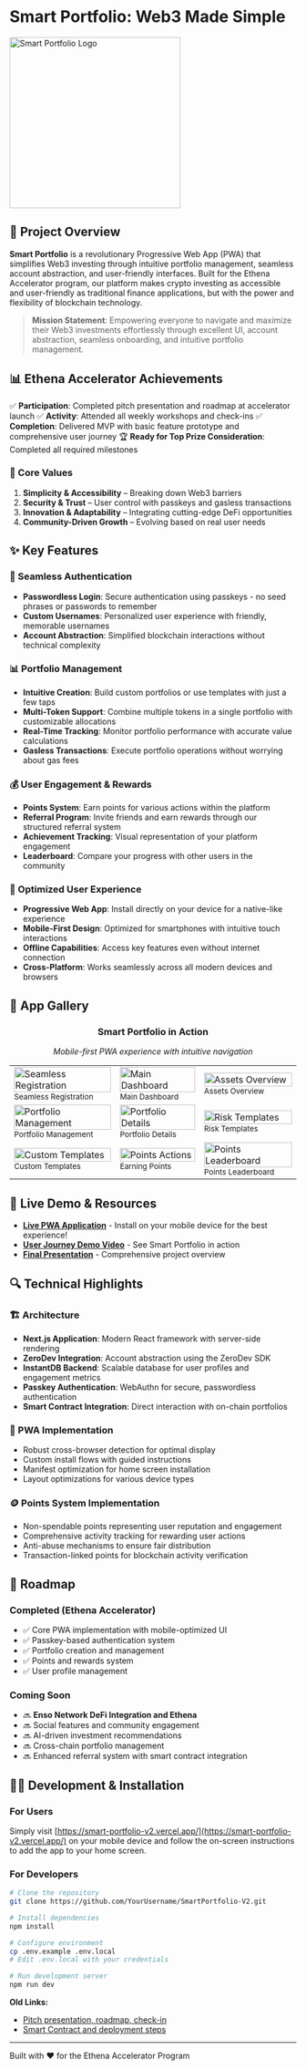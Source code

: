 # Smart Portfolio: Web3 Made Simple

<img src="public/SP_LOGO.png" alt="Smart Portfolio Logo" width="300" />

## 🚀 Project Overview

**Smart Portfolio** is a revolutionary Progressive Web App (PWA) that simplifies Web3 investing through intuitive portfolio management, seamless account abstraction, and user-friendly interfaces. Built for the Ethena Accelerator program, our platform makes crypto investing as accessible and user-friendly as traditional finance applications, but with the power and flexibility of blockchain technology.

> **Mission Statement**: Empowering everyone to navigate and maximize their Web3 investments effortlessly through excellent UI, account abstraction, seamless onboarding, and intuitive portfolio management.

## 📊 Ethena Accelerator Achievements

✅ **Participation**: Completed pitch presentation and roadmap at accelerator launch
✅ **Activity**: Attended all weekly workshops and check-ins
✅ **Completion**: Delivered MVP with basic feature prototype and comprehensive user journey
🏆 **Ready for Top Prize Consideration**: Completed all required milestones

### 🌟 Core Values

1. **Simplicity & Accessibility** – Breaking down Web3 barriers
2. **Security & Trust** – User control with passkeys and gasless transactions
3. **Innovation & Adaptability** – Integrating cutting-edge DeFi opportunities
4. **Community-Driven Growth** – Evolving based on real user needs


## ✨ Key Features

### 🔐 Seamless Authentication
- **Passwordless Login**: Secure authentication using passkeys - no seed phrases or passwords to remember
- **Custom Usernames**: Personalized user experience with friendly, memorable usernames
- **Account Abstraction**: Simplified blockchain interactions without technical complexity

### 📊 Portfolio Management
- **Intuitive Creation**: Build custom portfolios or use templates with just a few taps
- **Multi-Token Support**: Combine multiple tokens in a single portfolio with customizable allocations
- **Real-Time Tracking**: Monitor portfolio performance with accurate value calculations
- **Gasless Transactions**: Execute portfolio operations without worrying about gas fees

### 💰 User Engagement & Rewards
- **Points System**: Earn points for various actions within the platform
- **Referral Program**: Invite friends and earn rewards through our structured referral system
- **Achievement Tracking**: Visual representation of your platform engagement
- **Leaderboard**: Compare your progress with other users in the community

### 📱 Optimized User Experience
- **Progressive Web App**: Install directly on your device for a native-like experience
- **Mobile-First Design**: Optimized for smartphones with intuitive touch interactions
- **Offline Capabilities**: Access key features even without internet connection
- **Cross-Platform**: Works seamlessly across all modern devices and browsers

## 📱 App Gallery

<div align="center">
  <h3>Smart Portfolio in Action</h3>
  <p><i>Mobile-first PWA experience with intuitive navigation</i></p>
</div>

<table>
  <tr>
    <td><img src="public/register.jpg" alt="Seamless Registration" width="100%"><br><small>Seamless Registration</small></td>
    <td><img src="public/dashboard.jpg" alt="Main Dashboard" width="100%"><br><small>Main Dashboard</small></td>
    <td><img src="public/assets_overview.jpg" alt="Assets Overview" width="100%"><br><small>Assets Overview</small></td>
  </tr>
  <tr>
    <td><img src="public/portfolios.jpg" alt="Portfolio Management" width="100%"><br><small>Portfolio Management</small></td>
    <td><img src="public/portfolio_details.jpg" alt="Portfolio Details" width="100%"><br><small>Portfolio Details</small></td>
    <td><img src="public/risk_templates.jpg" alt="Risk Templates" width="100%"><br><small>Risk Templates</small></td>
  </tr>
  <tr>
    <td><img src="public/custom_templates.jpg" alt="Custom Templates" width="100%"><br><small>Custom Templates</small></td>
    <td><img src="public/points_action.jpg" alt="Points Actions" width="100%"><br><small>Earning Points</small></td>
    <td><img src="public/points_leaderboard.jpg" alt="Points Leaderboard" width="100%"><br><small>Points Leaderboard</small></td>
  </tr>
</table>

## 🚀 Live Demo & Resources

- [**Live PWA Application**](https://smart-portfolio-v2.vercel.app/) - Install on your mobile device for the best experience!
- [**User Journey Demo Video**](https://vimeo.com/1064962359/b2818e0e87?ts=0&share=copy) - See Smart Portfolio in action
- [**Final Presentation**](https://www.canva.com/design/DAGhfX77nps/6iEZhY8KOLNrjROBxFa8Rg/edit?utm_content=DAGhfX77nps&utm_campaign=designshare&utm_medium=link2&utm_source=sharebutton) - Comprehensive project overview

## 🔍 Technical Highlights

### 🏗️ Architecture
- **Next.js Application**: Modern React framework with server-side rendering
- **ZeroDev Integration**: Account abstraction using the ZeroDev SDK
- **InstantDB Backend**: Scalable database for user profiles and engagement metrics
- **Passkey Authentication**: WebAuthn for secure, passwordless authentication
- **Smart Contract Integration**: Direct interaction with on-chain portfolios

### 📱 PWA Implementation
- Robust cross-browser detection for optimal display
- Custom install flows with guided instructions
- Manifest optimization for home screen installation
- Layout optimizations for various device types

### 🪙 Points System Implementation
- Non-spendable points representing user reputation and engagement
- Comprehensive activity tracking for rewarding user actions
- Anti-abuse mechanisms to ensure fair distribution
- Transaction-linked points for blockchain activity verification

## 🚗 Roadmap

### Completed (Ethena Accelerator)
- ✅ Core PWA implementation with mobile-optimized UI
- ✅ Passkey-based authentication system
- ✅ Portfolio creation and management
- ✅ Points and rewards system
- ✅ User profile management

### Coming Soon
- 🔜 **Enso Network DeFi Integration and Ethena**
- 🔜 Social features and community engagement
- 🔜 AI-driven investment recommendations
- 🔜 Cross-chain portfolio management
- 🔜 Enhanced referral system with smart contract integration

## 👨‍💻 Development & Installation

### For Users
Simply visit [https://smart-portfolio-v2.vercel.app/](https://smart-portfolio-v2.vercel.app/) on your mobile device and follow the on-screen instructions to add the app to your home screen.

### For Developers
```bash
# Clone the repository
git clone https://github.com/YourUsername/SmartPortfolio-V2.git

# Install dependencies
npm install

# Configure environment
cp .env.example .env.local
# Edit .env.local with your credentials

# Run development server
npm run dev
```

**Old Links:**
+ [Pitch presentation, roadmap, check-in](https://www.canva.com/design/DAGcNdLOGwU/gB6t-HYGH8PqkeTYNj8JDQ/edit)
+ [Smart Contract and deployment steps](https://github.com/Kayaba-Attribution/SmartBasket/blob/main/Hardhat/scripts/deploy.ts)


---

Built with ❤️ for the Ethena Accelerator Program